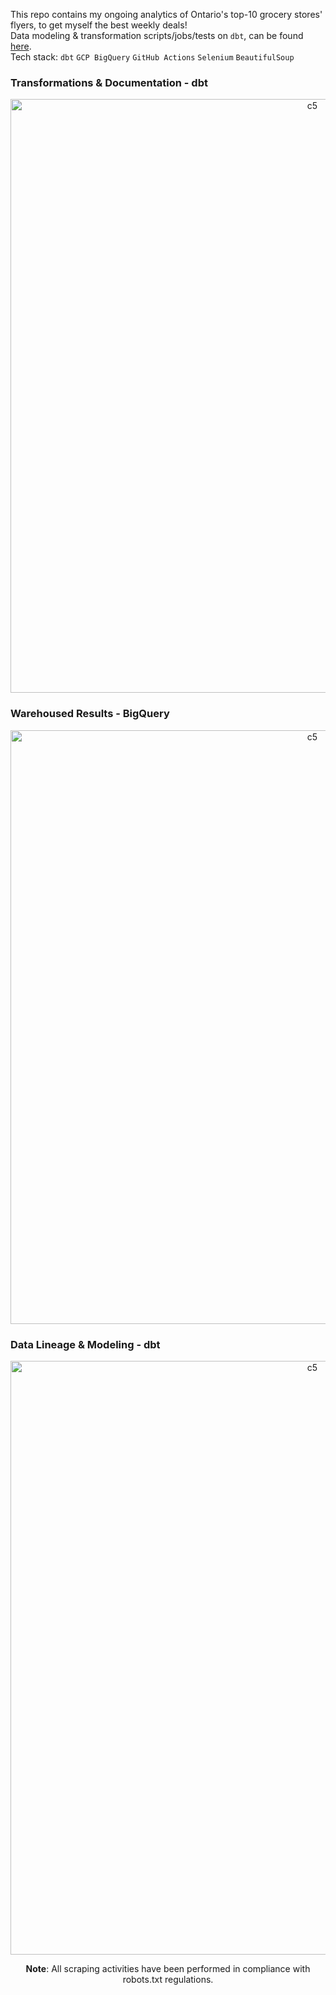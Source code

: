 This repo contains my ongoing analytics of Ontario's top-10 grocery stores' flyers, to get myself the best weekly deals! 
<br>
Data modeling & transformation scripts/jobs/tests on ```dbt```, can be found [here](https://github.com/shithi30/DBT_BigQuery_Analytics/tree/main).<br>
Tech stack: ```dbt``` ```GCP BigQuery``` ```GitHub Actions``` ```Selenium``` ```BeautifulSoup```


### Transformations & Documentation - dbt
<p align="center">
  <img width="950" alt="c5" src="https://github.com/user-attachments/assets/f187187e-de3a-491b-a804-fad60bc2fc7e"><br>
</p>

### Warehoused Results - BigQuery
<p align="center">
  <img width="950" alt="c5" src="https://github.com/user-attachments/assets/a7b10571-b2e6-4162-9170-2d784a4337ec"><br>
</p>

### Data Lineage & Modeling - dbt
<p align="center">
  <img width="950" alt="c5" src="https://github.com/user-attachments/assets/37319f4c-a24a-45c0-8a6f-30fb637932b6"><br>
</p>

<p align="center">
<strong>Note</strong>: All scraping activities have been performed in compliance with robots.txt regulations.
</p>
